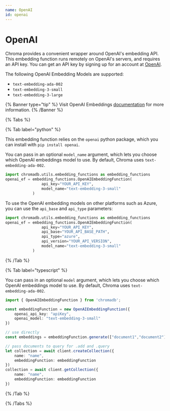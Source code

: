 ```yaml
---
name: OpenAI
id: openai
---
```


# OpenAI

Chroma provides a convenient wrapper around OpenAI's embedding API. This embedding function runs remotely on OpenAI's servers, and requires an API key. You can get an API key by signing up for an account at [OpenAI](https://openai.com/api/).

The following OpenAI Embedding Models are supported:

- `text-embedding-ada-002`
- `text-embedding-3-small`
- `text-embedding-3-large`

{% Banner type="tip" %}
Visit OpenAI Embeddings [documentation](https://platform.openai.com/docs/guides/embeddings) for more information.
{% /Banner %}

{% Tabs %}

{% Tab label="python" %}

This embedding function relies on the `openai` python package, which you can install with `pip install openai`.

You can pass in an optional `model_name` argument, which lets you choose which OpenAI embeddings model to use. By default, Chroma uses `text-embedding-ada-002`.

```python
import chromadb.utils.embedding_functions as embedding_functions
openai_ef = embedding_functions.OpenAIEmbeddingFunction(
                api_key="YOUR_API_KEY",
                model_name="text-embedding-3-small"
            )
```

To use the OpenAI embedding models on other platforms such as Azure, you can use the `api_base` and `api_type` parameters:
```python
import chromadb.utils.embedding_functions as embedding_functions
openai_ef = embedding_functions.OpenAIEmbeddingFunction(
                api_key="YOUR_API_KEY",
                api_base="YOUR_API_BASE_PATH",
                api_type="azure",
                api_version="YOUR_API_VERSION",
                model_name="text-embedding-3-small"
            )
```

{% /Tab %}

{% Tab label="typescript" %}

You can pass in an optional `model` argument, which lets you choose which OpenAI embeddings model to use. By default, Chroma uses `text-embedding-ada-002`.

```typescript
import { OpenAIEmbeddingFunction } from 'chromadb';

const embeddingFunction = new OpenAIEmbeddingFunction({
    openai_api_key: "apiKey",
    openai_model: "text-embedding-3-small"
})

// use directly
const embeddings = embeddingFunction.generate(["document1","document2"])

// pass documents to query for .add and .query
let collection = await client.createCollection({
    name: "name",
    embeddingFunction: embeddingFunction
})
collection = await client.getCollection({
    name: "name",
    embeddingFunction: embeddingFunction
})
```

{% /Tab %}

{% /Tabs %}

